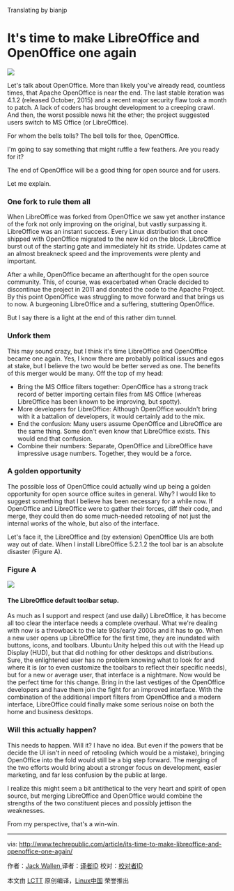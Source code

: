 Translating by bianjp

It's time to make LibreOffice and OpenOffice one again
==========

![](http://tr2.cbsistatic.com/hub/i/2016/09/14/2e91089b-7ebd-4579-bf8f-74c34d1a94ce/e7e9c8dd481d8e068f2934c644788928/openofficedeathhero.jpg)

Let's talk about OpenOffice. More than likely you've already read, countless times, that Apache OpenOffice is near the end. The last stable iteration was 4.1.2 (released October, 2015) and a recent major security flaw took a month to patch. A lack of coders has brought development to a creeping crawl. And then, the worst possible news hit the ether; the project suggested users switch to MS Office (or LibreOffice).

For whom the bells tolls? The bell tolls for thee, OpenOffice.

I'm going to say something that might ruffle a few feathers. Are you ready for it?

The end of OpenOffice will be a good thing for open source and for users.

Let me explain.

### One fork to rule them all

When LibreOffice was forked from OpenOffice we saw yet another instance of the fork not only improving on the original, but vastly surpassing it. LibreOffice was an instant success. Every Linux distribution that once shipped with OpenOffice migrated to the new kid on the block. LibreOffice burst out of the starting gate and immediately hit its stride. Updates came at an almost breakneck speed and the improvements were plenty and important.

After a while, OpenOffice became an afterthought for the open source community. This, of course, was exacerbated when Oracle decided to discontinue the project in 2011 and donated the code to the Apache Project. By this point OpenOffice was struggling to move forward and that brings us to now. A burgeoning LibreOffice and a suffering, stuttering OpenOffice.

But I say there is a light at the end of this rather dim tunnel.

### Unfork them

This may sound crazy, but I think it's time LibreOffice and OpenOffice became one again. Yes, I know there are probably political issues and egos at stake, but I believe the two would be better served as one. The benefits of this merger would be many. Off the top of my head:

- Bring the MS Office filters together: OpenOffice has a strong track record of better importing certain files from MS Office (whereas LibreOffice has been known to be improving, but spotty).
- More developers for LibreOffice: Although OpenOffice wouldn't bring with it a battalion of developers, it would certainly add to the mix.
- End the confusion: Many users assume OpenOffice and LibreOffice are the same thing. Some don't even know that LibreOffice exists. This would end that confusion.
- Combine their numbers: Separate, OpenOffice and LibreOffice have impressive usage numbers. Together, they would be a force.
### A golden opportunity

The possible loss of OpenOffice could actually wind up being a golden opportunity for open source office suites in general. Why? I would like to suggest something that I believe has been necessary for a while now. If OpenOffice and LibreOffice were to gather their forces, diff their code, and merge, they could then do some much-needed retooling of not just the internal works of the whole, but also of the interface.

Let's face it, the LibreOffice and (by extension) OpenOffice UIs are both way out of date. When I install LibreOffice 5.2.1.2 the tool bar is an absolute disaster (Figure A).

### Figure A

![](http://tr2.cbsistatic.com/hub/i/2016/09/14/cc5250df-48cd-40e3-a083-34250511ffab/c5ac8eb1e2cb12224690a6a3525999f0/openofficea.jpg)

#### The LibreOffice default toolbar setup.

As much as I support and respect (and use daily) LibreOffice, it has become all too clear the interface needs a complete overhaul. What we're dealing with now is a throwback to the late 90s/early 2000s and it has to go. When a new user opens up LibreOffice for the first time, they are inundated with buttons, icons, and toolbars. Ubuntu Unity helped this out with the Head up Display (HUD), but that did nothing for other desktops and distributions. Sure, the enlightened user has no problem knowing what to look for and where it is (or to even customize the toolbars to reflect their specific needs), but for a new or average user, that interface is a nightmare. Now would be the perfect time for this change. Bring in the last vestiges of the OpenOffice developers and have them join the fight for an improved interface. With the combination of the additional import filters from OpenOffice and a modern interface, LibreOffice could finally make some serious noise on both the home and business desktops.

### Will this actually happen?

This needs to happen. Will it? I have no idea. But even if the powers that be decide the UI isn't in need of retooling (which would be a mistake), bringing OpenOffice into the fold would still be a big step forward. The merging of the two efforts would bring about a stronger focus on development, easier marketing, and far less confusion by the public at large.

I realize this might seem a bit antithetical to the very heart and spirit of open source, but merging LibreOffice and OpenOffice would combine the strengths of the two constituent pieces and possibly jettison the weaknesses.

From my perspective, that's a win-win.

--------------------------------------------------------------------------------

via: http://www.techrepublic.com/article/its-time-to-make-libreoffice-and-openoffice-one-again/

作者：[Jack Wallen ][a]
译者：[译者ID](https://github.com/译者ID)
校对：[校对者ID](https://github.com/校对者ID)

本文由 [LCTT](https://github.com/LCTT/TranslateProject) 原创编译，[Linux中国](https://linux.cn/) 荣誉推出

[a]: http://www.techrepublic.com/search/?a=jack%2Bwallen
